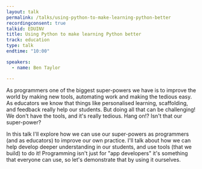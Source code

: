 ```yaml
---
layout: talk
permalink: /talks/using-python-to-make-learning-python-better
recordingconsent: true
talkid: EDUINV
title: Using Python to make learning Python better
track: education
type: talk
endtime: "10:00"

speakers:
  - name: Ben Taylor

---
```

As programmers one of the biggest super-powers we have is to improve the world by making new tools, automating work and making the tedious easy. As educators we know that things like personalised learning, scaffolding, and feedback really help our students. But doing all that can be challenging! We don't have the tools, and it's really tedious. Hang on!? Isn't that our super-power?

In this talk I'll explore how we can use our super-powers as programmers (and as educators) to improve our own practice. I'll talk about how we can help develop deeper understanding in our students, and use tools (that we build) to do it! Programming isn't just for "app developers" it's something that everyone can use, so let's demonstrate that by using it ourselves.
